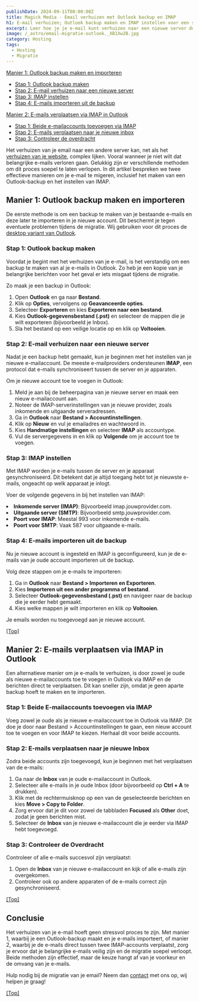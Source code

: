 ```yaml
---
publishDate: 2024-09-11T00:00:00Z
title: Magick Media - Email verhuizen met Outlook backup en IMAP
h1: E-mail verhuizen; Outlook backup maken en IMAP instellen voor een soepele migratie
excerpt: Leer hoe je je e-mail kunt verhuizen naar een nieuwe server door middel van een Outlook-backup of door e-mails direct te verplaatsen via IMAP. Beide methoden zorgen ervoor dat je geen belangrijke berichten verliest en dat de migratie soepel verloopt.
image: /_astro/email-migratie-outlook._XB1Xw2B.jpg
category: Hosting
tags:
  - Hosting
  - Migratie
---
```


[Manier 1: Outlook backup maken en importeren](#manier-1-outlook-backup-maken-en-importeren)
  - [Stap 1: Outlook backup maken](#stap-1-outlook-backup-maken)
  - [Stap 2: E-mail verhuizen naar een nieuwe server](#stap-2-e-mail-verhuizen-naar-een-nieuwe-server)
  - [Stap 3: IMAP instellen](#stap-3-imap-instellen)
  - [Stap 4: E-mails importeren uit de backup](#stap-4-e-mails-importeren-uit-de-backup)

[Manier 2: E-mails verplaatsen via IMAP in Outlook](#manier-2-e-mails-verplaatsen-via-imap-in-outlook)
  - [Stap 1: Beide e-mailaccounts toevoegen via IMAP](#stap-1-beide-e-mailaccounts-toevoegen-via-imap)
  - [Stap 2: E-mails verplaatsen naar je nieuwe inbox](#stap-2-e-mails-verplaatsen-naar-je-nieuwe-inbox)
  - [Stap 3: Controleer de overdracht](#stap-3-controleer-de-overdracht)

Het verhuizen van je email naar een andere server kan, net als het <a href="/wordpress-website-verhuizen-naar-andere-hosting/">verhuizen van je website</a>, complex lijken. Vooral wanneer je niet wilt dat belangrijke e-mails verloren gaan. Gelukkig zijn er verschillende methoden om dit proces soepel te laten verlopen. In dit artikel bespreken we twee effectieve manieren om je e-mail te migeren, inclusief het maken van een Outlook-backup en het instellen van IMAP.

## Manier 1: Outlook backup maken en importeren
De eerste methode is om een backup te maken van je bestaande e-mails en deze later te importeren in je nieuwe account. Dit beschermt je tegen eventuele problemen tijdens de migratie. Wij gebruiken voor dit proces de <a href="https://www.microsoft.com/nl-nl/microsoft-365/outlook/outlook-for-windows?market=nl" target="_blank" rel="noopener">desktop variant van Outlook</a>.


### Stap 1: Outlook backup maken
Voordat je begint met het verhuizen van je e-mail, is het verstandig om een backup te maken van al je e-mails in Outlook. Zo heb je een kopie van je belangrijke berichten voor het geval er iets misgaat tijdens de migratie.

Zo maak je een backup in Outlook:

1. Open <b>Outlook</b> en ga naar <b>Bestand</b>.
2. Klik op <b>Opties</b>, vervolgens op <b>Geavanceerde opties</b>.
3. Selecteer <b>Exporteren</b> en kies <b>Exporteren naar een bestand</b>.
4. Kies <b>Outlook-gegevensbestand (.pst)</b> en selecteer de mappen die je wilt exporteren (bijvoorbeeld je Inbox).
5. Sla het bestand op een veilige locatie op en klik op <b>Voltooien</b>.

### Stap 2: E-mail verhuizen naar een nieuwe server
Nadat je een backup hebt gemaakt, kun je beginnen met het instellen van je nieuwe e-mailaccount. De meeste e-mailproviders ondersteunen <b>IMAP</b>, een protocol dat e-mails synchroniseert tussen de server en je apparaten.

Om je nieuwe account toe te voegen in Outlook:

1. Meld je aan bij de beheerpagina van je nieuwe server en maak een nieuw e-mailaccount aan.
2. Noteer de IMAP-serverinstellingen van je nieuwe provider, zoals inkomende en uitgaande serveradressen.
3. Ga in <b>Outlook</b> naar <b>Bestand > Accountinstellingen</b>.
4. Klik op <b>Nieuw</b> en vul je emailadres en wachtwoord in.
5. Kies <b>Handmatige instellingen</b> en selecteer <b>IMAP</b> als accountype.
6. Vul de servergegevens in en klik op <b>Volgende</b> om je account toe te voegen.

### Stap 3: IMAP instellen
Met IMAP worden je e-mails tussen de server en je apparaat gesynchroniseerd. Dit betekent dat je altijd toegang hebt tot je nieuwste e-mails, ongeacht op welk apparaat je inlogt.

Voer de volgende gegevens in bij het instellen van IMAP:

<li><b>Inkomende server (IMAP)</b>: Bijvoorbeeld imap.jouwprovider.com.</li>
<li><b>Uitgaande server (SMTP)</b>: Bijvoorbeeld smtp.jouwprovider.com.</li>
<li><b>Poort voor IMAP</b>: Meestal 993 voor inkomende e-mails.</li>
<li><b>Poort voor SMTP</b>: Vaak 587 voor uitgaande e-mails.</li>

### Stap 4: E-mails importeren uit de backup
Nu je nieuwe account is ingesteld en IMAP is geconfigureerd, kun je de e-mails van je oude account importeren uit de backup.

Volg deze stappen om je e-mails te importeren:
1. Ga in <b>Outlook</b> naar <b>Bestand > Importeren en Exporteren</b>.
2. Kies <b>Importeren uit een ander programma of bestand</b>.
3. Selecteer <b>Outlook-gegevensbestand (.pst)</b> en navigeer naar de backup die je eerder hebt gemaakt.
4. Kies welke mappen je wilt importeren en klik op <b>Voltooien</b>.

Je emails worden nu toegevoegd aan je nieuwe account.

[[Top]](#top)

## Manier 2: E-mails verplaatsen via IMAP in Outlook
Een alternatieve manier om je e-mails te verhuizen, is door zowel je oude als nieuwe e-mailaccounts toe te voegen in Outlook via IMAP en de berichten direct te verplaatsen. Dit kan sneller zijn, omdat je geen aparte backup hoeft te maken en te importeren.

### Stap 1: Beide E-mailaccounts toevoegen via IMAP
Voeg zowel je oude als je nieuwe e-mailaccount toe in Outlook via IMAP. Dit doe je door naar Bestand > Accountinstellingen te gaan, een nieuw account toe te voegen en voor IMAP te kiezen. Herhaal dit voor beide accounts.

### Stap 2: E-mails verplaatsen naar je nieuwe Inbox
Zodra beide accounts zijn toegevoegd, kun je beginnen met het verplaatsen van de e-mails:

1. Ga naar de <b>Inbox</b> van je oude e-mailaccount in Outlook.
2. Selecteer alle e-mails in je oude Inbox (door bijvoorbeeld op <b>Ctrl + A</b> te drukken).
3. Klik met de rechtermuisknop op een van de geselecteerde berichten en kies <b>Move > Copy to Folder</b>.
4. Zorg ervoor dat je dit voor zowel de tabbladen <b>Focused</b> als <b>Other</b> doet, zodat je geen berichten mist.
5. Selecteer de <b>Inbox</b> van je nieuwe e-mailaccount die je eerder via IMAP hebt toegevoegd.


### Stap 3: Controleer de Overdracht
Controleer of alle e-mails succesvol zijn verplaatst:

1. Open de <b>Inbox</b> van je nieuwe e-mailaccount en kijk of alle e-mails zijn overgekomen.
2. Controleer ook op andere apparaten of de e-mails correct zijn gesynchroniseerd.

[[Top]](#top)

## Conclusie
Het verhuizen van je e-mail hoeft geen stressvol proces te zijn. Met manier 1, waarbij je een Outlook-backup maakt en je e-mails importeert, of manier 2, waarbij je de e-mails direct tussen twee IMAP-accounts verplaatst, zorg je ervoor dat je belangrijke e-mails veilig zijn en de migratie soepel verloopt. Beide methoden zijn effectief, maar de keuze hangt af van je voorkeur en de omvang van je e-mails.

Hulp nodig bij de migratie van je email? Neem dan <a href="/contact/">contact</a> met ons op, wij helpen je graag!</li>

[[Top]](#top)